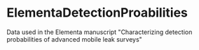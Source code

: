 # ElementaDetectionProabilities
Data used in the Elementa manuscript "Characterizing detection probabilities of advanced mobile leak surveys"
